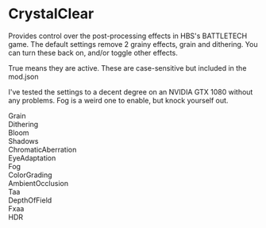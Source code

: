 # CrystalClear
Provides control over the post-processing effects in HBS's BATTLETECH game.
The default settings remove 2 grainy effects, grain and dithering.  You can turn these back on, and/or toggle other effects.

True means they are active.  These are case-sensitive but included in the mod.json

I've tested the settings to a decent degree on an NVIDIA GTX 1080 without any problems.  Fog is a weird one to enable, but knock yourself out.

Grain</br>
Dithering</br>
Bloom</br>
Shadows</br>
ChromaticAberration</br>
EyeAdaptation</br>
Fog</br>
ColorGrading</br>
AmbientOcclusion</br>
Taa</br>
DepthOfField</br>
Fxaa</br>
HDR</br>

